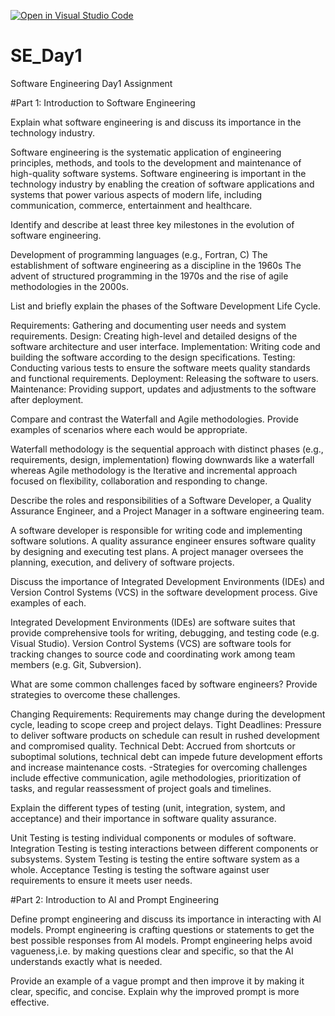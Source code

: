 [![Open in Visual Studio Code](https://classroom.github.com/assets/open-in-vscode-2e0aaae1b6195c2367325f4f02e2d04e9abb55f0b24a779b69b11b9e10269abc.svg)](https://classroom.github.com/online_ide?assignment_repo_id=15572180&assignment_repo_type=AssignmentRepo)
# SE_Day1
Software Engineering Day1 Assignment

#Part 1: Introduction to Software Engineering

Explain what software engineering is and discuss its importance in the technology industry.

Software engineering is the systematic application of engineering principles, methods, and tools to the development and maintenance of high-quality software systems. 
Software engineering is important in the technology industry by enabling the creation of software applications and systems that power various aspects of modern life, including communication, commerce, entertainment and healthcare.


Identify and describe at least three key milestones in the evolution of software engineering.

Development of programming languages (e.g., Fortran, C)
The establishment of software engineering as a discipline in the 1960s
The advent of structured programming in the 1970s
and the rise of agile methodologies in the 2000s.


List and briefly explain the phases of the Software Development Life Cycle.

Requirements: Gathering and documenting user needs and system requirements.
Design: Creating high-level and detailed designs of the software architecture and user interface.
Implementation: Writing code and building the software according to the design specifications.
Testing: Conducting various tests to ensure the software meets quality standards and functional requirements.
Deployment: Releasing the software to users.
Maintenance: Providing support, updates and adjustments to the software after deployment.


Compare and contrast the Waterfall and Agile methodologies. Provide examples of scenarios where each would be appropriate.

Waterfall methodology is the sequential approach with distinct phases (e.g., requirements, design, implementation) flowing downwards like a waterfall whereas
Agile methodology is the Iterative and incremental approach focused on flexibility, collaboration and responding to change.


Describe the roles and responsibilities of a Software Developer, a Quality Assurance Engineer, and a Project Manager in a software engineering team.

A software developer is responsible for writing code and implementing software solutions.
A quality assurance engineer ensures software quality by designing and executing test plans.
A project manager oversees the planning, execution, and delivery of software projects.


Discuss the importance of Integrated Development Environments (IDEs) and Version Control Systems (VCS) in the software development process. Give examples of each.

Integrated Development Environments (IDEs) are software suites that provide comprehensive tools for writing, debugging, and testing code (e.g. Visual Studio).
Version Control Systems (VCS) are software tools for tracking changes to source code and coordinating work among team members (e.g. Git, Subversion).


What are some common challenges faced by software engineers? Provide strategies to overcome these challenges.

Changing Requirements: Requirements may change during the development cycle, leading to scope creep and project delays.
Tight Deadlines: Pressure to deliver software products on schedule can result in rushed development and compromised quality.
Technical Debt: Accrued from shortcuts or suboptimal solutions, technical debt can impede future development efforts and increase maintenance costs.
-Strategies for overcoming challenges include effective communication, agile methodologies, prioritization of tasks, and regular reassessment of project goals and timelines.


Explain the different types of testing (unit, integration, system, and acceptance) and their importance in software quality assurance.

Unit Testing  is testing individual components or modules of software.
Integration Testing is testing interactions between different components or subsystems.
System Testing is testing the entire software system as a whole.
Acceptance Testing is testing the software against user requirements to ensure it meets user needs.


#Part 2: Introduction to AI and Prompt Engineering

Define prompt engineering and discuss its importance in interacting with AI models.
Prompt engineering is crafting questions or statements to get the best possible responses from AI models. 
Prompt engineering helps avoid vagueness,i.e. by making questions clear and specific, so that the AI understands exactly what is needed.


Provide an example of a vague prompt and then improve it by making it clear, specific, and concise. Explain why the improved prompt is more effective.
